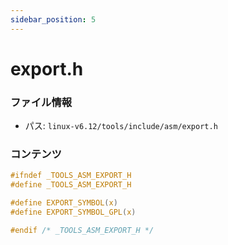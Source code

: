 ```yaml
---
sidebar_position: 5
---
```

# export.h

### ファイル情報

- パス: `linux-v6.12/tools/include/asm/export.h`

### コンテンツ

```h
#ifndef _TOOLS_ASM_EXPORT_H
#define _TOOLS_ASM_EXPORT_H

#define EXPORT_SYMBOL(x)
#define EXPORT_SYMBOL_GPL(x)

#endif /* _TOOLS_ASM_EXPORT_H */

```
